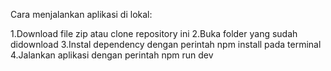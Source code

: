 Cara menjalankan aplikasi di lokal:

1.Download file zip atau clone repository ini
2.Buka folder yang sudah didownload
3.Instal dependency dengan perintah npm install pada terminal
4.Jalankan aplikasi dengan perintah npm run dev
